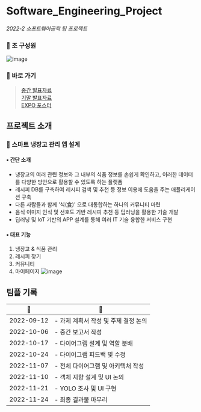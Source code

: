 # Software_Engineering_Project
*2022-2 소프트웨어공학 팀 프로젝트*

### 📍 조 구성원
![image](https://github.com/iamsoojung/Software_Engineering_Project/assets/65272297/013d5aaf-5c46-4cb5-a7fe-5b5211b03d80)

### 🔗 바로 가기 
> [중간 발표자료](https://github.com/iamsoojung/Software_Engineering_Project/blob/main/2.%20%EC%A4%91%EA%B0%84%20%EB%B0%9C%ED%91%9C/%EC%86%8C%ED%94%84%ED%8A%B8%EC%9B%A8%EC%96%B4%EA%B3%B5%ED%95%99%20%EC%A4%91%EA%B0%84%20%EB%B0%9C%ED%91%9C%20PPT-%EB%83%89%EC%9E%A5%EA%B3%A0%EB%A5%BC%20%EB%B6%80%ED%83%81%ED%95%B4.pdf)<br/>
> [기말 발표자료](https://github.com/iamsoojung/Software_Engineering_Project/blob/main/%EC%86%8C%ED%94%84%ED%8A%B8%EC%9B%A8%EC%96%B4%EA%B3%B5%ED%95%99%20%EC%B5%9C%EC%A2%85%20%EB%B0%9C%ED%91%9C%20PPT-%EB%83%89%EC%9E%A5%EA%B3%A0%EB%A5%BC%20%EB%B6%80%ED%83%81%ED%95%B4.pdf)<br/>
> [EXPO 포스터](https://github.com/iamsoojung/Software_Engineering_Project/blob/main/3.%20%EC%BA%A1%EC%8A%A4%ED%86%A4%20%EB%94%94%EC%9E%90%EC%9D%B8%20EXPO/%EC%BA%A1%EC%8A%A4%ED%86%A4%20%EB%94%94%EC%9E%90%EC%9D%B8%20EXPO-%EB%83%89%EC%9E%A5%EA%B3%A0%EB%A5%BC%EB%B6%80%ED%83%81%ED%95%B4%ED%8C%80.pdf)

## 프로젝트 소개
### 🥘 스마트 냉장고 관리 앱 설계
#### ▪️ 간단 소개
- 냉장고의 여러 관련 정보와 그 내부의 식품 정보를 손쉽게 확인하고, 이러한 데이터를 다양한 방안으로 활용할 수 있도록 하는 플랫폼
- 레시피 DB를 구축하여 레시피 검색 및 추천 등 정보 이용에 도움을 주는 애플리케이션 구축
- 다른 사람들과 함께 '식(食)' 으로 대통합하는 하나의 커뮤니티 마련
- 음식 이미지 인식 및 선호도 기반 레시피 추천 등 딥러닝을 활용한 기술 개발
- 딥러닝 및 IoT 기반의 APP 설계를 통해 여러 IT 기술 융합한 서비스 구현

#### ▪️ 대표 기능
1. 냉장고 & 식품 관리
2. 레시피 찾기
3. 커뮤니티
4. 마이페이지
  ![image](https://github.com/iamsoojung/Software_Engineering_Project/assets/65272297/2da9ff81-cb2b-4b11-b2a2-120be1ba546c)


## 팀플 기록
| :date: | :page_facing_up: |
|:---:|---|
| 2022-09-12 | - 과제 계획서 작성 및 주제 결정 논의 |
| 2022-10-06 | - 중간 보고서 작성 |
| 2022-10-17 | - 다이어그램 설계 및 역할 분배 |
| 2022-10-24 | - 다이어그램 피드백 및 수정 |
| 2022-11-07 | - 전체 다이어그램 및 아키텍처 작성 |
| 2022-11-10 | - 객체 지향 설계 및 UI 논의 |
| 2022-11-21 | - YOLO 조사 및 UI 구현 |
| 2022-11-24 | - 최종 결과물 마무리 |
